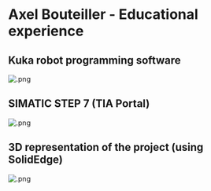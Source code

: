 # Axel Bouteiller - Educational experience

Kuka robot programming software
-------------------------------
  ![ .png](https://user-images.githubusercontent.com/58557043/70282819-65a92e00-17bf-11ea-8855-3838f3d30108.png)
  
SIMATIC STEP 7 (TIA Portal)
-------------------------------
  ![ .png](https://user-images.githubusercontent.com/58557043/70282907-aa34c980-17bf-11ea-9c3a-037bc3bde834.png)

3D representation of the project (using SolidEdge)
--------------------------------------------------
  ![ .png](https://user-images.githubusercontent.com/58557043/70282863-87a2b080-17bf-11ea-910e-f066fa3ec249.png)
